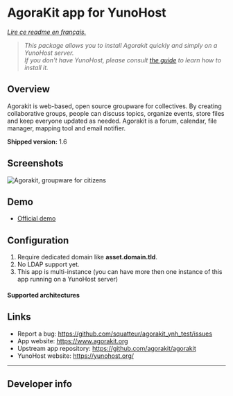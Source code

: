# AgoraKit app for YunoHost

*[Lire ce readme en français.](./README_fr.md)*
> *This package allows you to install Agorakit quickly and simply on a YunoHost server.  
If you don't have YunoHost, please consult [the guide](https://yunohost.org/#/install) to learn how to install it.*

## Overview
Agorakit is web-based, open source groupware for collectives.
By creating collaborative groups, people can discuss topics, organize events, store files and keep everyone updated as needed.
Agorakit is a forum, calendar, file manager, mapping tool and email notifier. 

**Shipped version:** 1.6

## Screenshots

![Agorakit, groupware for citizens](https://www.agorakit.org/images/agorakit-banner.png)

## Demo

* [Official demo](https://app.agorakit.org/)

## Configuration

 1. Require dedicated domain like **asset.domain.tld**.
 1. No LDAP support yet.
 1. This app is multi-instance (you can have more then one instance of this app running on a YunoHost server)

#### Supported architectures

## Links

 * Report a bug: https://github.com/squatteur/agorakit_ynh_test/issues
 * App website: https://www.agorakit.org
 * Upstream app repository: https://github.com/agorakit/agorakit
 * YunoHost website: https://yunohost.org/

---

Developer info
----------------